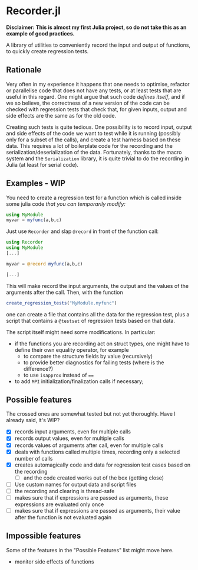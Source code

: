 # Recorder.jl

**Disclaimer: This is almost my first Julia project,
so do not take this as an example of good practices.**

A library of utilities to conveniently record 
the input and output of functions,
to quickly create regression tests.

## Rationale

Very often in my experience it happens that one needs to optimise,
refactor or parallelise code that does not have any tests,
or at least tests that are useful in this regard.
One might argue that such code *defines itself*,
and if we so believe, 
the correctness of a new version of the code 
can be checked with regression tests 
that check that, for given inputs, output and side effects 
are the same as for the old code.

Creating such tests is quite tedious. 
One possibility is to record input, output 
and side effects of the code we want to test
while it is running
(possibly only for a subset of the calls),
and create a test harness based on these data.
This requires a lot of boilerplate code for the recording
and the serialization/deserialization 
of the data.
Fortunately, thanks to the macro system and the 
`Serialization` library,
it is quite trivial to do the recording in Julia
(at least for serial code).

## Examples - WIP

You need to create a regression test for a function 
which is called inside some julia code 
*that you can temporarily modify:*

```julia
using MyModule
myvar = myfunc(a,b,c)
```

Just use `Recorder` and slap `@record` in front of the function call:

``` julia
using Recorder
using MyModule
[...]

myvar = @record myfunc(a,b,c)

[...]

```

This will make record the input arguments, 
the output and the values of the arguments
after the call.
Then, with the function 

``` julia
create_regression_tests("MyModule.myfunc")
```

one can create a file 
that contains all the data for the regression test,
plus a script that contains a `@testset` of regression tests
based on that data.  

The script itself might need some modifications.
In particular:
- if the functions you are recording act on struct types, 
  one might have to define their own equality operator,
  for example
  - to compare the structure fields by value (recursively)
  - to provide better diagnostics for failing tests
    (where is the difference?)
  - to use `isapprox` instead of `==`
- to add `MPI` initialization/finalization calls if necessary;


## Possible features
  The crossed ones are somewhat tested but not yet thoroughly.
  Have I already said, it's WIP?
  - [X] records input arguments, even for multiple calls
  - [X] records output values, even for multiple calls
  - [X] records values of arguments after call, even for multiple calls
  - [X] deals with functions called multiple times, 
        recording only a selected number of calls
  - [X] creates automagically code and data for regression test cases
        based on the recording
    - [ ] and the code created works out of the box (getting close)
  - [ ] Use custom names for output data and script files
  - [ ] the recording and clearing is thread-safe 
  - [ ] makes sure that if expressions are passed as arguments,
        these expressions are evaluated only once
  - [ ] makes sure that if expressions are passed as arguments,
        their value after the function is not evaluated again
## Impossible features
  Some of the features in the "Possible Features" list might move here.
  - monitor side effects of functions


